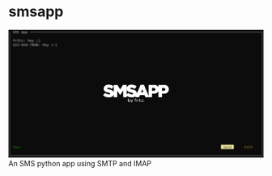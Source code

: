 # smsapp
![smsappimage](https://github.com/FritzLehwalder/smsapp/blob/main/smsapp.png)
An SMS python app using SMTP and IMAP
